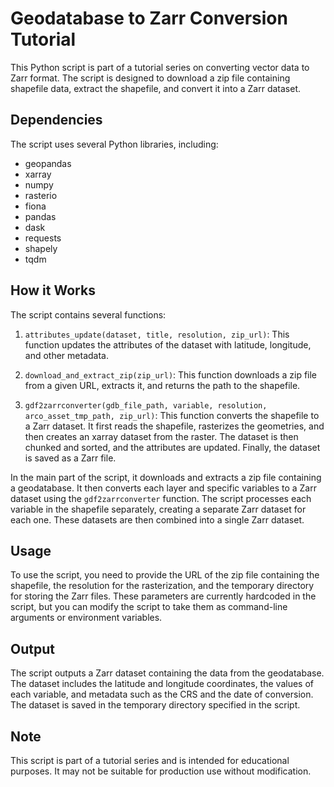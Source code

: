 # Geodatabase to Zarr Conversion Tutorial

This Python script is part of a tutorial series on converting vector data to Zarr format. The script is designed to download a zip file containing shapefile data, extract the shapefile, and convert it into a Zarr dataset.

## Dependencies

The script uses several Python libraries, including:

- geopandas
- xarray
- numpy
- rasterio
- fiona
- pandas
- dask
- requests
- shapely
- tqdm

## How it Works

The script contains several functions:

1. `attributes_update(dataset, title, resolution, zip_url)`: This function updates the attributes of the dataset with latitude, longitude, and other metadata.

2. `download_and_extract_zip(zip_url)`: This function downloads a zip file from a given URL, extracts it, and returns the path to the shapefile.

3. `gdf2zarrconverter(gdb_file_path, variable, resolution, arco_asset_tmp_path, zip_url)`: This function converts the shapefile to a Zarr dataset. It first reads the shapefile, rasterizes the geometries, and then creates an xarray dataset from the raster. The dataset is then chunked and sorted, and the attributes are updated. Finally, the dataset is saved as a Zarr file.

In the main part of the script, it downloads and extracts a zip file containing a geodatabase. It then converts each layer and specific variables to a Zarr dataset using the `gdf2zarrconverter` function. The script processes each variable in the shapefile separately, creating a separate Zarr dataset for each one. These datasets are then combined into a single Zarr dataset.

## Usage

To use the script, you need to provide the URL of the zip file containing the shapefile, the resolution for the rasterization, and the temporary directory for storing the Zarr files. These parameters are currently hardcoded in the script, but you can modify the script to take them as command-line arguments or environment variables.

## Output

The script outputs a Zarr dataset containing the data from the geodatabase. The dataset includes the latitude and longitude coordinates, the values of each variable, and metadata such as the CRS and the date of conversion. The dataset is saved in the temporary directory specified in the script.

## Note

This script is part of a tutorial series and is intended for educational purposes. It may not be suitable for production use without modification.
